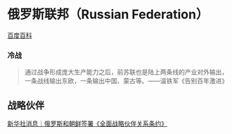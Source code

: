 # 俄罗斯联邦（Russian Federation）

[百度百科](https://baike.baidu.com/item/%E4%BF%84%E7%BD%97%E6%96%AF/125568)

### 冷战

> 通过战争形成庞大生产能力之后，前苏联也是陆上两条线的产业对外输出，一条战线输出东欧，一条输出中国、蒙古等。——温铁军《告别百年激进》

## 战略伙伴

[新华社消息｜俄罗斯和朝鲜签署《全面战略伙伴关系条约》](https://www.bilibili.com/video/BV16i421a7dG)